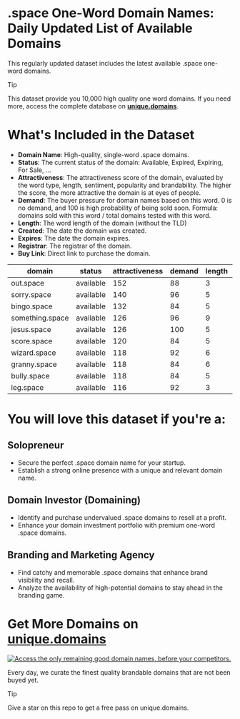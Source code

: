 
# .space One-Word Domain Names: Daily Updated List of Available Domains

This regularly updated dataset includes the latest available .space one-word domains.

> [!TIP]
> This dataset provide you 10,000 high quality one word domains.
> If you need more, access the complete database on **[unique.domains](https://unique.domains?utm_source=github&utm_medium=dataset&utm_campaign=.space&utm_content=description.top)**.

# What's Included in the Dataset

- **Domain Name**: High-quality, single-word .space domains.
- **Status**: The current status of the domain: Available, Expired, Expiring, For Sale, ...
- **Attractiveness**: The attractiveness score of the domain, evaluated by the word type, length, sentiment, popularity and brandability. The higher the score, the more attractive the domain is at eyes of people.
- **Demand**: The buyer pressure for domain names based on this word. 0 is no demand, and 100 is high probability of being sold soon. Formula: domains sold with this word / total domains tested with this word.
- **Length**: The word length of the domain (without the TLD)
- **Created**: The date the domain was created.
- **Expires**: The date the domain expires.
- **Registrar**: The registrar of the domain.
- **Buy Link**: Direct link to purchase the domain.

| domain          | status    | attractiveness | demand | length | created | expires | registrar | sectors                           |
| --------------- | --------- | -------------- | ------ | ------ | ------- | ------- | --------- | --------------------------------- |
| out.space       | available | 152            | 88     | 3      |         |         |           | Business,General,Media,Technology |
| sorry.space     | available | 140            | 96     | 5      |         |         |           | General,Humanities,Medicine       |
| bingo.space     | available | 132            | 84     | 5      |         |         |           | Entertainment,Hospitality,Retail  |
| something.space | available | 126            | 96     | 9      |         |         |           | Education,General,Media           |
| jesus.space     | available | 126            | 100    | 5      |         |         |           | Religion                          |
| score.space     | available | 120            | 84     | 5      |         |         |           | Business,Education,Sports         |
| wizard.space    | available | 118            | 92     | 6      |         |         |           | Entertainment,Media,Technology    |
| granny.space    | available | 118            | 84     | 6      |         |         |           | Entertainment,Media,Retail        |
| bully.space     | available | 118            | 84     | 5      |         |         |           | Education                         |
| leg.space       | available | 116            | 92     | 3      |         |         |           | Fashion,General,Healthcare,Sports |

# You will love this dataset if you're a:

## Solopreneur

- Secure the perfect .space domain name for your startup.
- Establish a strong online presence with a unique and relevant domain name.

## Domain Investor (Domaining)

- Identify and purchase undervalued .space domains to resell at a profit.
- Enhance your domain investment portfolio with premium one-word .space domains.

## Branding and Marketing Agency

- Find catchy and memorable .space domains that enhance brand visibility and recall.
- Analyze the availability of high-potential domains to stay ahead in the branding game.

# Get More Domains on [unique.domains](https://unique.domains?utm_source=github&utm_medium=dataset&utm_campaign=.space&utm_content=description.bottom)

[![Access the only remaining good domain names, before your competitors.](https://github.space/UniqueDomains/space-oneword-domains/blob/main/unique.domains.jpg?raw=true)](https://unique.domains?utm_source=github&utm_medium=dataset&utm_campaign=.space&utm_content=description.image)

Every day, we curate the finest quality brandable domains that are not been buyed yet.

> [!TIP]
> Give a star on this repo to get a free pass on unique.domains.
        